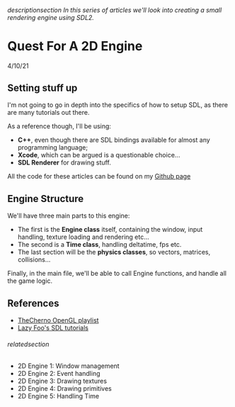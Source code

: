 
###### descriptionsection In this series of articles we'll look into creating a small rendering engine using SDL2.

# Quest For A 2D Engine

4/10/21

## Setting stuff up

I'm not going to go in depth into the specifics of how to setup SDL, 
as there are many tutorials out there. 

As a reference though, I'll be using:
 - **C++**, even though there are SDL bindings available for almost any programming language; 
 - **Xcode**, which can be argued is a questionable choice...
 - **SDL Renderer** for drawing stuff.

All the code for these articles can be found on my [Github page](https://github.com/lelepado01)

## Engine Structure

We'll have three main parts to this engine: 
 - The first is the **Engine class** itself, containing the window, input handling, texture loading and rendering etc...
 - The second is a **Time class**, handling deltatime, fps etc.
 - The last section will be the **physics classes**, so vectors, matrices, collisions...

Finally, in the main file, we'll be able to call Engine functions, and handle all the game logic.

## References

 - [TheCherno OpenGL playlist](https://www.youtube.com/playlist?list=PLlrATfBNZ98foTJPJ_Ev03o2oq3-GGOS2)
 - [Lazy Foo's SDL tutorials](https://lazyfoo.net/tutorials/OpenGL/index.php)


###### relatedsection

 - 2D Engine 1: Window management
 - 2D Engine 2: Event handling
 - 2D Engine 3: Drawing textures
 - 2D Engine 4: Drawing primitives
 - 2D Engine 5: Handling Time